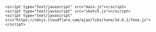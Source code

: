 <!DOCTYPE html>
<html lang="en">
<head>
	<meta charset="UTF-8">
	<link rel="stylesheet" href="styles.css">
	<script type="text/javascript" src="https://cdn.jsdelivr.net/npm/nexusui@2.0.13/dist/NexusUI.min.js"></script>
	<!-- <script type="text/javascript" src="./p5/p5.min.js"></script> -->
	<!-- <script type="text/javascript" src="./p5/addons/p5.sound.min.js"></script> -->
	<!-- <script type="text/javascript" src="https://cdnjs.cloudflare.com/ajax/libs/p5.js/1.0.0/addons/p5.sound.min.js"></script> -->
	<title>Color Wheel Instrument</title>
</head>
<body>
	<header id='header'>
		<span id='select'></span>
		<br>
		<span id ='tempo'></span>
		<br>
		&nbsp; <span id='currentTempo'></span>
		<!-- <div id ='delay'></div> -->
		<span id ='octave'></span>
		<br>
		&nbsp; <span id ='octaveNum'></span>
		<!-- <div id ='distortion'></div> --> 
		<span id ='intervalLength'></span>
		<br>
		&nbsp; <span id ='loopNum'></span>
		<!-- <div id ='attack'></div> -->
		<span id ='stop'></span>
	</header>
	<main id="main">
		<!-- <canvas id='canvas'></canvas> -->
	</main>
	<footer id='footer'>
	</footer>

	<script type="text/javascript" src="main.js"></script>
	<script type="text/javascript" src="sketch.js"></script>
	<script type="text/javascript" src="https://cdnjs.cloudflare.com/ajax/libs/tone/14.6.1/Tone.js"></script>
	
</body>
</html>
